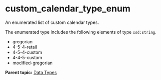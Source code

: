 # custom_calendar_type_enum

An enumerated list of custom calendar types.

The enumerated type includes the following elements of type `xsd:string`.

- gregorian
- 4-5-4-retail
- 4-5-4-custom
- 4-4-5-custom
- modified-gregorian

**Parent topic:** [Data Types](../data_types/c_datatypes.md)

